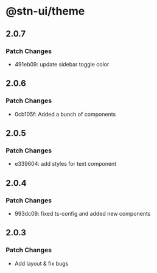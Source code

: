 # @stn-ui/theme

## 2.0.7

### Patch Changes

- 491eb09: update sidebar toggle color

## 2.0.6

### Patch Changes

- 0cb105f: Added a bunch of components

## 2.0.5

### Patch Changes

- e339604: add styles for text component

## 2.0.4

### Patch Changes

- 993dc09: fixed ts-config and added new components

## 2.0.3

### Patch Changes

- Add layout & fix bugs
